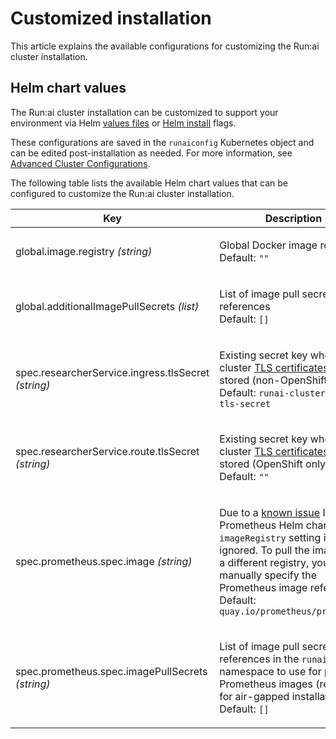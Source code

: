 # Customized installation

This article explains the available configurations for customizing the Run:ai cluster installation.

## Helm chart values

The Run:ai cluster installation can be customized to support your environment via Helm [values files](https://helm.sh/docs/chart_template_guide/values_files/) or [Helm install](https://helm.sh/docs/helm/helm_install/) flags.

These configurations are saved in the `runaiconfig` Kubernetes object and can be edited post-installation as needed. For more information, see [Advanced Cluster Configurations](../advanced-setup/advanced-cluster-configurations.md).

The following table lists the available Helm chart values that can be configured to customize the Run:ai cluster installation.

| Key                                                 | Description                                                                                                                                                                                                                                                                                                                                             |
| --------------------------------------------------- | ------------------------------------------------------------------------------------------------------------------------------------------------------------------------------------------------------------------------------------------------------------------------------------------------------------------------------------------------------- |
| global.image.registry _(string)_                    | <p>Global Docker image registry<br>Default: <code>""</code></p>                                                                                                                                                                                                                                                                                         |
| global.additionalImagePullSecrets _(list)_          | <p>List of image pull secrets references<br>Default: <code>[]</code></p>                                                                                                                                                                                                                                                                                |
| spec.researcherService.ingress.tlsSecret _(string)_ | <p>Existing secret key where cluster <a href="install-using-helm.md#tls-certificates">TLS certificates</a> are stored (non-OpenShift)<br>Default: <code>runai-cluster-domain-tls-secret</code></p>                                                                                                                                                      |
| spec.researcherService.route.tlsSecret _(string)_   | <p>Existing secret key where cluster <a href="install-using-helm.md#tls-certificates">TLS certificates</a> are stored (OpenShift only)<br>Default: <code>""</code></p>                                                                                                                                                                                  |
| spec.prometheus.spec.image _(string)_               | <p>Due to a <a href="https://github.com/prometheus-community/helm-charts/issues/4734">known issue</a> In the Prometheus Helm chart, the <code>imageRegistry</code> setting is ignored. To pull the image from a different registry, you can manually specify the Prometheus image reference.<br>Default: <code>quay.io/prometheus/prometheus</code></p> |
| spec.prometheus.spec.imagePullSecrets _(string)_    | <p>List of image pull secrets references in the <code>runai</code> namespace to use for pulling Prometheus images (relevant for air-gapped installations).<br>Default: <code>[]</code></p>                                                                                                                                                              |
